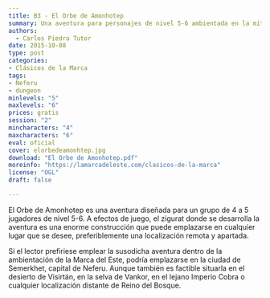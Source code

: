 ```yaml
---
title: B3 - El Orbe de Amonhotep
summary: Una aventura para personajes de nivel 5-6 ambientada en la mítica región de Neferu, en Cirinea, donde nuestros aventureros deberán encontrar y explorar una mítica mastaba en busca del Orbe de Amonhotep.
authors:
  - Carlos Piedra Tutor
date: 2015-10-08
type: post
categories:
- Clásicos de la Marca
tags:
- Neferu
- dungeon
minlevels: "5"
maxlevels: "6"
prices: gratis
session: "2"
mincharacters: "4"
maxcharacters: "6"
eval: oficial
cover: elorbedeamonhtep.jpg
download: "El Orbe de Amonhotep.pdf"
moreinfo: "https://lamarcadeleste.com/clasicos-de-la-marca"
license: "OGL"
draft: false

---
```


El Orbe de Amonhotep es una aventura diseñada para un grupo de 4 a 5 jugadores de nivel 5-6. A efectos de juego, el zigurat donde se desarrolla la aventura es una enorme construcción que puede emplazarse en cualquier lugar que se desee, preferiblemente una localización remota y apartada.

Si el lector prefiriese emplear la susodicha aventura dentro de la ambientación de la  Marca del Este, podría emplazarse en la ciudad de Semerkhet, capital de Neferu. Aunque  también es factible situarla en el desierto de Visirtán, en la selva de Vankor, en el  lejano Imperio Cobra o cualquier localización distante de Reino del Bosque.

